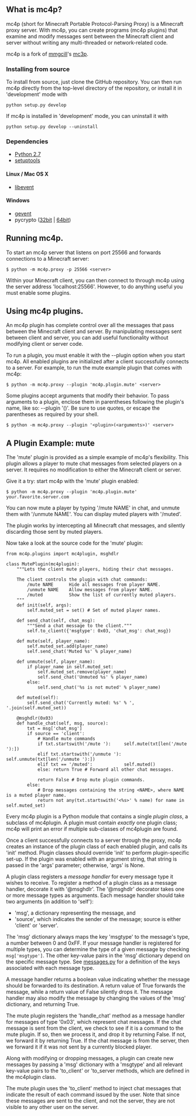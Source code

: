 
## What is mc4p?

mc4p (short for Minecraft Portable Protocol-Parsing Proxy) is a Minecraft proxy
server. With mc4p, you can create programs (mc4p plugins) that examine
and modify messages sent between the Minecraft client and server without
writing any multi-threaded or network-related code.

mc4p is a fork of [mmgcill](https://github.com/mmcgill)'s [mc3p](https://github.com/mmcgill/mc3p).

### Installing from source

To install from source, just clone the GitHub repository. You can then run
mc4p directly from the top-level directory of the repository, or install
it in 'development' mode with

    python setup.py develop

If mc4p is installed in 'development' mode, you can uninstall it with

    python setup.py develop --uninstall

### Dependencies

* [Python 2.7](http://www.python.org/download/releases/2.7.3/)
* [setuptools](http://pypi.python.org/pypi/setuptools)

#### Linux / Mac OS X
* [libevent](http://libevent.org/)

#### Windows
* [gevent](https://github.com/SiteSupport/gevent/downloads)
* pycrypto ([32bit](http://www.dragffy.com/wp-content/uploads/2011/11/pycrypto-2.4.1.win32-py2.7.exe) | [64bit](http://dl.dropbox.com/u/90067063/pycrypto-2.6.win-amd64-py2.7.exe))

## Running mc4p.

To start an mc4p server that listens on port 25566 and forwards connections
to a Minecraft server:

    $ python -m mc4p.proxy -p 25566 <server>

Within your Minecraft client, you can then connect to <server> through
mc4p using the server address 'localhost:25566'. However, to do anything useful
you must enable some plugins.

## Using mc4p plugins.

An mc4p plugin has complete control over all the messages that pass between
the Minecraft client and server. By manipulating messages sent between client
and server, you can add useful functionality without modifying client or server
code.

To run a plugin, you must enable it with the --plugin <name> option when you start mc4p.
All enabled plugins are initialized after a client successfully connects to a server.
For example, to run the mute example plugin that comes with mc4p:

    $ python -m mc4p.proxy --plugin 'mc4p.plugin.mute' <server>

Some plugins accept arguments that modify their behavior. To pass arguments
to a plugin, enclose them in parentheses following the plugin's name, like so:
--plugin '<name>(<arguments>)'. Be sure to use quotes, or escape the parentheses
as required by your shell.

    $ python -m mc4p.proxy --plugin '<plugin>(<arguments>)' <server>

## A Plugin Example: mute

The 'mute' plugin is provided as a simple example of mc4p's flexibility.
This plugin allows a player to mute chat messages from selected players on a
server. It requires no modification to either the Minecraft client or server.

Give it a try: start mc4p with the 'mute' plugin enabled:

    $ python -m mc4p.proxy --plugin 'mc4p.plugin.mute' your.favorite.server.com

You can now mute a player by typing '/mute NAME' in chat,
and unmute them with '/unmute NAME'. You can display muted players with '/muted'.

The plugin works by intercepting all Minecraft chat messages, and silently
discarding those sent by muted players.

Now take a look at the source code for the 'mute' plugin:

    from mc4p.plugins import mc4plugin, msghdlr

    class MutePlugin(mc4plugin):
        """Lets the client mute players, hiding their chat messages.

        The client controls the plugin with chat commands:
            /mute NAME      Hide all messages from player NAME.
            /unmute NAME    Allow messages from player NAME.
            /muted          Show the list of currently muted players.
        """
        def init(self, args):
            self.muted_set = set() # Set of muted player names.

        def send_chat(self, chat_msg):
            """Send a chat message to the client."""
            self.to_client({'msgtype': 0x03, 'chat_msg': chat_msg})

        def mute(self, player_name):
            self.muted_set.add(player_name)
            self.send_chat('Muted %s' % player_name)

        def unmute(self, player_name):
            if player_name in self.muted_set:
                self.muted_set.remove(player_name)
                self.send_chat('Unmuted %s' % player_name)
            else:
                self.send_chat('%s is not muted' % player_name)

        def muted(self):
            self.send_chat('Currently muted: %s' % ', '.join(self.muted_set))

        @msghdlr(0x03)
        def handle_chat(self, msg, source):
            txt = msg['chat_msg']
            if source == 'client':
                # Handle mute commands
                if txt.startswith('/mute '):     self.mute(txt[len('/mute '):])
                elif txt.startswith('/unmute '): self.unmute(txt[len('/unmute '):])
                elif txt == '/muted':            self.muted()
                else: return True # Forward all other chat messages.

                return False # Drop mute plugin commands.
            else:
                # Drop messages containing the string <NAME>, where NAME is a muted player name.
                return not any(txt.startswith('<%s>' % name) for name in self.muted_set)

Every mc4p plugin is a Python module that contains a single *plugin class*, a
subclass of mc4plugin. A plugin must contain *exactly* one plugin class;
mc4p will print an error if multiple sub-classes of mc4plugin are found.

Once a client successfully connects to a server through the proxy, mc4p
creates an instance of the plugin class of each enabled plugin, and calls its
'init' method. Plugin classes should override 'init' to perform plugin-specific
set-up. If the plugin was enabled with an argument string, that string is passed in
the 'args' parameter; otherwise, 'args' is None.

A plugin class registers a *message handler* for every message type it wishes
to receive. To register a method of a plugin class as a message handler, decorate
it with '@msghdlr'. The '@msghdlr' decorator takes one or more message types
as arguments. Each message handler should take two arguments (in addition to 'self'):

* 'msg', a dictionary representing the message, and
* 'source', which indicates the sender of the message; source is either
  'client' or 'server'.

The 'msg' dictionary always maps the key 'msgtype' to the message's type, a
number between 0 and 0xFF. If
your message handler is registered for multiple types, you can determine the type
of a given message by checking `msg['msgtype']`. The other key-value pairs
in the 'msg' dictionary depend on the specific message type. See
[messages.py](https://github.com/mmcgill/mc4p/blob/master/mc4p/messages.py)
for a definition of the keys associated with each message type.

A message handler returns a boolean value indicating whether the message should
be forwarded to its destination. A return value of True forwards the message,
while a return value of False silently drops it. The message handler may also
modify the message by changing the values of the 'msg' dictionary, and
returning True.

The mute plugin registers the 'handle_chat' method as a message handler for
messages of type '0x03', which represent chat messages. If the chat message
is sent from the client, we check to see if it is a command to the mute plugin.
If so, then we process it, and drop it by returning False. If not, we forward it
by returning True. If the chat message is from the server, then we forward it
if it was not sent by a currently blocked player.

Along with modifying or dropping messages, a plugin can create new messages
by passing a 'msg' dictionary with a 'msgtype' and all relevant key-value pairs
to the 'to_client' or 'to_server methods, which are defined in the mc4plugin class.

The mute plugin uses the 'to_client' method to inject chat messages that indicate
the result of each command issued by the user. Note that since these messages
are sent to the client, and not the server, they are not visible to any other
user on the server.

